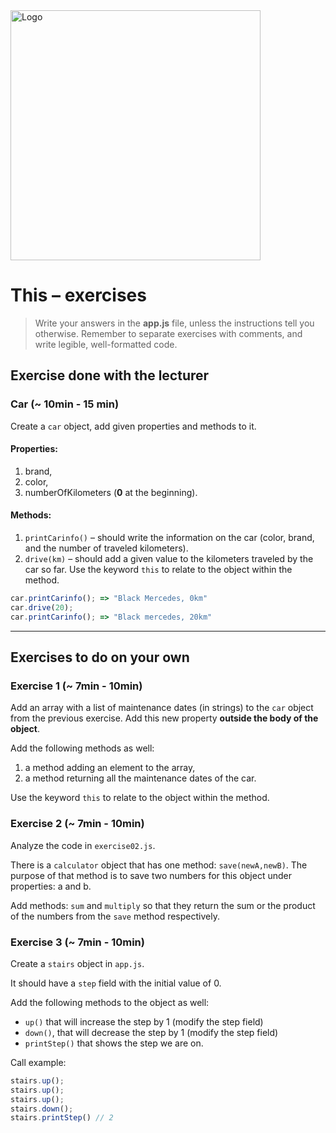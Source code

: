  <img alt="Logo" src="http://coderslab.pl/svg/logo-coderslab.svg" width="400">

# This &ndash; exercises

> Write your answers in the **app.js** file, unless the instructions tell you otherwise.
Remember to separate exercises with comments, and write legible, well-formatted code.

## Exercise done with the lecturer

### Car (~ 10min - 15 min)

Create a ```car``` object, add given properties and methods to it.

#### Properties:
1. brand,
2. color,
3. numberOfKilometers (**0** at the beginning).

#### Methods:
1. ```printCarinfo()``` &ndash; should write the information on the car (color, brand, and the number of traveled kilometers).
2. ```drive(km)``` &ndash; should add a given value to the kilometers traveled by the car so far. Use the keyword ```this``` to relate to the object within the method.

```JavaScript
car.printCarinfo(); => "Black Mercedes, 0km"
car.drive(20);
car.printCarinfo(); => "Black mercedes, 20km"
```


-------------------------------------------------------------------------------

## Exercises to do on your own

### Exercise 1 (~ 7min - 10min)

Add an array with a list of maintenance dates (in strings) to the ```car``` object from the previous exercise. Add this new property **outside the body of the object**.

Add the following methods as well:
 1. a method adding an element to the array,
 2. a method returning all the maintenance dates of the car.

Use the keyword ```this``` to relate to the object within the method.


### Exercise 2 (~ 7min - 10min)

Analyze the code in ```exercise02.js```.

There is a ```calculator``` object that has one method: ```save(newA,newB)```. The purpose of that method is to save two numbers for this object under properties: a and b.

Add methods: ```sum``` and ```multiply``` so that they return the sum or the product of the numbers from the ```save``` method respectively.

### Exercise 3 (~ 7min - 10min)

Create a ```stairs``` object in ```app.js```.

It should have a ```step``` field with the initial value of 0.

Add the following methods to the object as well:
* ```up()``` that will increase the step by 1 (modify the step field)
* ```down()```, that will decrease the step by 1 (modify the step field)
* ```printStep()``` that shows the step we are on.

Call example:

```JavaScript
stairs.up();
stairs.up();
stairs.up();
stairs.down();
stairs.printStep() // 2
```
